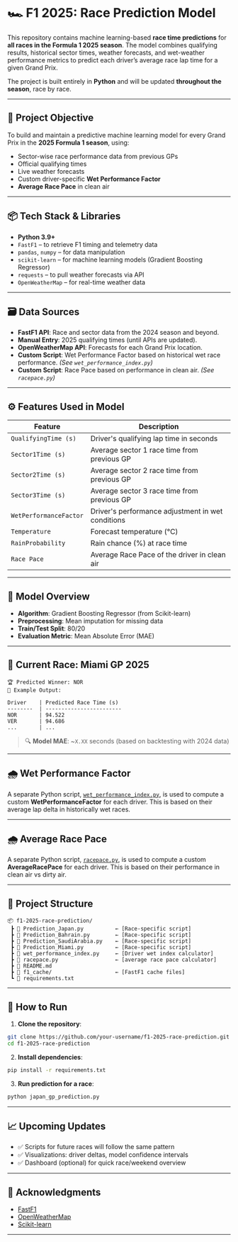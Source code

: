 # 🏎️ F1 2025: Race Prediction Model

This repository contains machine learning-based **race time predictions** for **all races in the Formula 1 2025 season**. The model combines qualifying results, historical sector times, weather forecasts, and wet-weather performance metrics to predict each driver’s average race lap time for a given Grand Prix.

The project is built entirely in **Python** and will be updated **throughout the season**, race by race.

---

## 🎯 Project Objective

To build and maintain a predictive machine learning model for every Grand Prix in the **2025 Formula 1 season**, using:
- Sector-wise race performance data from previous GPs
- Official qualifying times
- Live weather forecasts
- Custom driver-specific **Wet Performance Factor**
- **Average Race Pace** in clean air 

---

## 📦 Tech Stack & Libraries

- **Python 3.9+**
- `FastF1` – to retrieve F1 timing and telemetry data
- `pandas`, `numpy` – for data manipulation
- `scikit-learn` – for machine learning models (Gradient Boosting Regressor)
- `requests` – to pull weather forecasts via API
- `OpenWeatherMap` – for real-time weather data

---

## 🗃️ Data Sources

- **FastF1 API**: Race and sector data from the 2024 season and beyond.
- **Manual Entry**: 2025 qualifying times (until APIs are updated).
- **OpenWeatherMap API**: Forecasts for each Grand Prix location.
- **Custom Script**: Wet Performance Factor based on historical wet race performance. *(See `wet_performance_index.py`)*
- **Custom Script**: Race Pace based on performance in clean air. *(See `racepace.py`)*

---

## ⚙️ Features Used in Model

| Feature                | Description |
|------------------------|-------------|
| `QualifyingTime (s)`   | Driver's qualifying lap time in seconds |
| `Sector1Time (s)`      | Average sector 1 race time from previous GP |
| `Sector2Time (s)`      | Average sector 2 race time from previous GP |
| `Sector3Time (s)`      | Average sector 3 race time from previous GP |
| `WetPerformanceFactor` | Driver's performance adjustment in wet conditions |
| `Temperature`          | Forecast temperature (°C) |
| `RainProbability`      | Rain chance (%) at race time |
| `Race Pace`            | Average Race Pace of the driver in clean air |

---

## 🧠 Model Overview

- **Algorithm**: Gradient Boosting Regressor (from Scikit-learn)
- **Preprocessing**: Mean imputation for missing data
- **Train/Test Split**: 80/20
- **Evaluation Metric**: Mean Absolute Error (MAE)

---

## 🏁 Current Race: Miami GP 2025

```text
🏆 Predicted Winner: NOR
🔢 Example Output:

Driver    | Predicted Race Time (s)
--------  | ------------------------
NOR       | 94.522
VER       | 94.686
...       | ...
```

> 🔍 **Model MAE**: ~`X.XX` seconds (based on backtesting with 2024 data)

---

## 🌧️ Wet Performance Factor

A separate Python script, [`wet_performance_index.py`](wet_performance_index.py), is used to compute a custom **WetPerformanceFactor** for each driver. This is based on their average lap delta in historically wet races.

---

## 🌧️ Average Race Pace

A separate Python script, [`racepace.py`](racepace.py), is used to compute a custom **AverageRacePace** for each driver. This is based on their performance in clean air vs dirty air.

---

## 📁 Project Structure

```
📦 f1-2025-race-prediction/
 ┣ 📄 Prediction_Japan.py          ← [Race-specific script]
 ┣ 📄 Prediction_Bahrain.py        ← [Race-specific script]
 ┣ 📄 Prediction_SaudiArabia.py    ← [Race-specific script]
 ┣ 📄 Prediction_Miami.py          ← [Race-specific script]
 ┣ 📄 wet_performance_index.py     ← [Driver wet index calculator]
 ┣ 📄 racepace.py                  ← [average race pace calculator]
 ┣ 📄 README.md                     
 ┣ 📁 f1_cache/                    ← [FastF1 cache files]
 ┗ 📄 requirements.txt
```

---

## 🚀 How to Run

1. **Clone the repository**:
```bash
git clone https://github.com/your-username/f1-2025-race-prediction.git
cd f1-2025-race-prediction
```

2. **Install dependencies**:
```bash
pip install -r requirements.txt
```

3. **Run prediction for a race**:
```bash
python japan_gp_prediction.py
```

---

## 📈 Upcoming Updates

- ✅ Scripts for future races will follow the same pattern
- ✅ Visualizations: driver deltas, model confidence intervals
- ✅ Dashboard (optional) for quick race/weekend overview

---

## 🙌 Acknowledgments

- [FastF1](https://theoehrly.github.io/Fast-F1/)
- [OpenWeatherMap](https://openweathermap.org/)
- [Scikit-learn](https://scikit-learn.org/)

---
